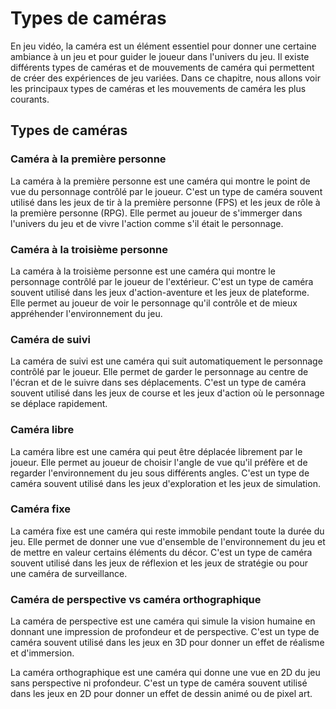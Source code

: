 # Types de caméras

En jeu vidéo, la caméra est un élément essentiel pour donner une certaine ambiance à un jeu et pour guider le joueur dans l'univers du jeu. Il existe différents types de caméras et de mouvements de caméra qui permettent de créer des expériences de jeu variées. Dans ce chapitre, nous allons voir les principaux types de caméras et les mouvements de caméra les plus courants.

## Types de caméras

### Caméra à la première personne

La caméra à la première personne est une caméra qui montre le point de vue du personnage contrôlé par le joueur. C'est un type de caméra souvent utilisé dans les jeux de tir à la première personne (FPS) et les jeux de rôle à la première personne (RPG). Elle permet au joueur de s'immerger dans l'univers du jeu et de vivre l'action comme s'il était le personnage.

### Caméra à la troisième personne

La caméra à la troisième personne est une caméra qui montre le personnage contrôlé par le joueur de l'extérieur. C'est un type de caméra souvent utilisé dans les jeux d'action-aventure et les jeux de plateforme. Elle permet au joueur de voir le personnage qu'il contrôle et de mieux appréhender l'environnement du jeu.

### Caméra de suivi

La caméra de suivi est une caméra qui suit automatiquement le personnage contrôlé par le joueur. Elle permet de garder le personnage au centre de l'écran et de le suivre dans ses déplacements. C'est un type de caméra souvent utilisé dans les jeux de course et les jeux d'action où le personnage se déplace rapidement.

### Caméra libre

La caméra libre est une caméra qui peut être déplacée librement par le joueur. Elle permet au joueur de choisir l'angle de vue qu'il préfère et de regarder l'environnement du jeu sous différents angles. C'est un type de caméra souvent utilisé dans les jeux d'exploration et les jeux de simulation.

### Caméra fixe

La caméra fixe est une caméra qui reste immobile pendant toute la durée du jeu. Elle permet de donner une vue d'ensemble de l'environnement du jeu et de mettre en valeur certains éléments du décor. C'est un type de caméra souvent utilisé dans les jeux de réflexion et les jeux de stratégie ou pour une caméra de surveillance.

### Caméra de perspective vs caméra orthographique

La caméra de perspective est une caméra qui simule la vision humaine en donnant une impression de profondeur et de perspective. C'est un type de caméra souvent utilisé dans les jeux en 3D pour donner un effet de réalisme et d'immersion.

La caméra orthographique est une caméra qui donne une vue en 2D du jeu sans perspective ni profondeur. C'est un type de caméra souvent utilisé dans les jeux en 2D pour donner un effet de dessin animé ou de pixel art.
